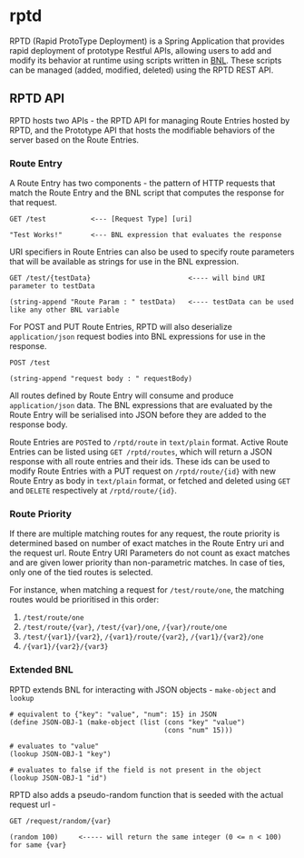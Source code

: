 # rptd

RPTD (Rapid ProtoType Deployment) is a Spring Application that provides rapid deployment of 
prototype Restful APIs, allowing users to add and modify its behavior at runtime using 
scripts written in [BNL](https://github.com/dayal96/bnl-lang). These scripts can be managed 
(added, modified, deleted) using the RPTD REST API.

## RPTD API

RPTD hosts two APIs - the RPTD API for managing Route Entries hosted by RPTD, and the Prototype API
that hosts the modifiable behaviors of the server based on the Route Entries.

### Route Entry

A Route Entry has two components - the pattern of HTTP requests that match the Route Entry and 
the BNL script that computes the response for that request.

```
GET /test           <--- [Request Type] [uri]

"Test Works!"       <--- BNL expression that evaluates the response
```

URI specifiers in Route Entries can also be used to specify route parameters that will be
available as strings for use in the BNL expression.

```
GET /test/{testData}                        <---- will bind URI parameter to testData

(string-append "Route Param : " testData)   <---- testData can be used like any other BNL variable
```

For POST and PUT Route Entries, RPTD will also deserialize `application/json` request bodies 
into BNL expressions for use in the response.

```
POST /test

(string-append "request body : " requestBody)

```

All routes defined by Route Entry will consume and produce `application/json` data. The BNL 
expressions that are evaluated by the Route Entry will be serialised into JSON before they are 
added to the response body.

Route Entries are `POST`ed to `/rptd/route` in `text/plain` format.
Active Route Entries can be listed using `GET /rptd/routes`, which will return a JSON response with
all route entries and their ids. These ids can be used to modify Route Entries with a PUT request on
`/rptd/route/{id}` with new Route Entry as body in `text/plain` format, or fetched and deleted 
using `GET` and `DELETE` respectively at `/rptd/route/{id}`.


### Route Priority

If there are multiple matching routes for any request, the route priority is determined based on 
number of exact matches in the Route Entry uri and the request url. Route Entry URI Parameters 
do not count as exact matches and are given lower priority than non-parametric matches. In case 
of ties, only one of the tied routes is selected.

For instance, when matching a request for `/test/route/one`, the matching routes would be 
prioritised in this order:
1. `/test/route/one`
2. `/test/route/{var}`, `/test/{var}/one`, `/{var}/route/one`
3. `/test/{var1}/{var2}`, `/{var1}/route/{var2}`, `/{var1}/{var2}/one`
4. `/{var1}/{var2}/{var3}`


### Extended BNL

RPTD extends BNL for interacting with JSON objects - `make-object` and `lookup`

```
# equivalent to {"key": "value", "num": 15} in JSON
(define JSON-OBJ-1 (make-object (list (cons "key" "value")
                                      (cons "num" 15)))

# evaluates to "value"
(lookup JSON-OBJ-1 "key")

# evaluates to false if the field is not present in the object
(lookup JSON-OBJ-1 "id")
```

RPTD also adds a pseudo-random function that is seeded with the actual request url -

```
GET /request/random/{var}

(random 100)     <----- will return the same integer (0 <= n < 100) for same {var}
```
